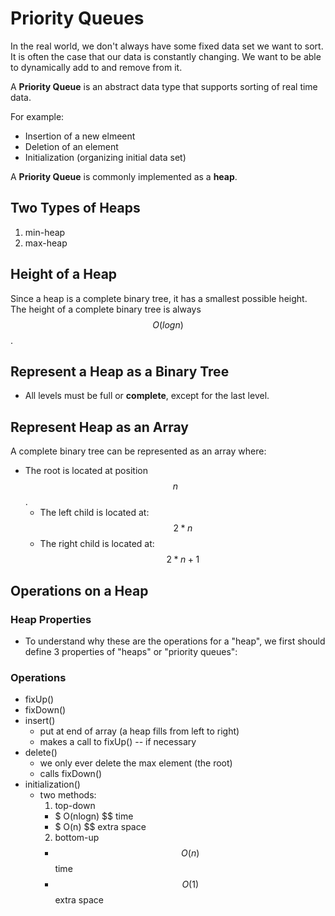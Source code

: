 # Priority Queues
In the real world, we don't always have some fixed data set we want to sort.
It is often the case that our data is constantly changing. We want to be able
to dynamically add to and remove from it.

A __Priority Queue__ is an abstract data type that supports sorting of real 
time data.

For example:
- Insertion of a new elmeent
- Deletion of an element
- Initialization (organizing initial data set)

A __Priority Queue__ is commonly implemented as a __heap__.

## Two Types of Heaps
1. min-heap
2. max-heap

## Height of a Heap
Since a heap is a complete binary tree, it has a smallest possible height.
The height of a complete binary tree is always $$ O(log n) $$.

## Represent a Heap as a Binary Tree
* All levels must be full or __complete__, except for the last level.

## Represent Heap as an Array
A complete binary tree can be represented as an array where:
* The root is located at position $$ n $$.
  - The left child is located at: $$ 2*n $$
  - The right child is located at: $$ 2*n + 1 $$

## Operations on a Heap
### Heap Properties
* To understand why these are the operations for a "heap", we first should
  define 3 properties of "heaps" or "priority queues":
### Operations
* fixUp()
* fixDown()
* insert()
  - put at end of array (a heap fills from left to right)
  - makes a call to fixUp() -- if necessary
* delete()
  - we only ever delete the max element (the root)
  - calls fixDown()
* initialization()
  - two methods:
    1. top-down
      - $ O(nlogn) $$ time
      - $ O(n) $$ extra space
    2. bottom-up
      - $$ O(n) $$ time
      - $$ O(1) $$ extra space
